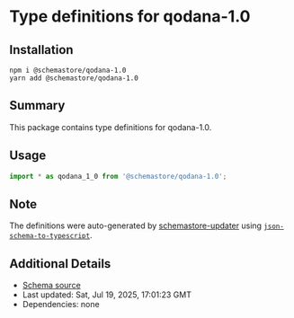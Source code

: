 # Type definitions for qodana-1.0

## Installation

```
npm i @schemastore/qodana-1.0
yarn add @schemastore/qodana-1.0
```

## Summary

This package contains type definitions for qodana-1.0.

## Usage

```ts
import * as qodana_1_0 from '@schemastore/qodana-1.0';
```

## Note

The definitions were auto-generated by [schemastore-updater](https://github.com/ffflorian/schemastore-updater) using [`json-schema-to-typescript`](https://www.npmjs.com/package/json-schema-to-typescript).

## Additional Details

* [Schema source](https://github.com/SchemaStore/schemastore/tree/master/src/schemas/json/qodana-1.0)
* Last updated: Sat, Jul 19, 2025, 17:01:23 GMT
* Dependencies: none
